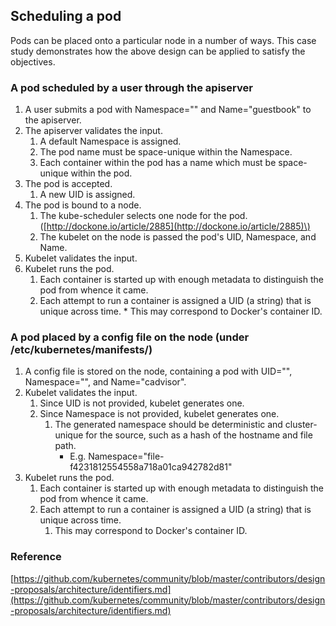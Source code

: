 ## Scheduling a pod

Pods can be placed onto a particular node in a number of ways. This case study demonstrates how the above design can be applied to satisfy the objectives.

### A pod scheduled by a user through the apiserver

1. A user submits a pod with Namespace="" and Name="guestbook" to the apiserver.
2. The apiserver validates the input.
   1. A default Namespace is assigned.
   2. The pod name must be space-unique within the Namespace.
   3. Each container within the pod has a name which must be space-unique within the pod.
3. The pod is accepted.
   1. A new UID is assigned.
4. The pod is bound to a node.
   1. The kube-scheduler selects one node for the pod. \([http://dockone.io/article/2885](http://dockone.io/article/2885)\)
   2. The kubelet on the node is passed the pod's UID, Namespace, and Name.
5. Kubelet validates the input.
6. Kubelet runs the pod.
   1. Each container is started up with enough metadata to distinguish the pod from whence it came.
   2. Each attempt to run a container is assigned a UID \(a string\) that is unique across time. \* This may correspond to Docker's container ID.

### A pod placed by a config file on the node \(under /etc/kubernetes/manifests/\)

1. A config file is stored on the node, containing a pod with UID="", Namespace="", and Name="cadvisor".
2. Kubelet validates the input.
   1. Since UID is not provided, kubelet generates one.
   2. Since Namespace is not provided, kubelet generates one.
      1. The generated namespace should be deterministic and cluster-unique for the source, such as a hash of the hostname and file path.
         * E.g. Namespace="file-f4231812554558a718a01ca942782d81"
3. Kubelet runs the pod.
   1. Each container is started up with enough metadata to distinguish the pod from whence it came.
   2. Each attempt to run a container is assigned a UID \(a string\) that is unique across time.
      1. This may correspond to Docker's container ID.

### Reference

[https://github.com/kubernetes/community/blob/master/contributors/design-proposals/architecture/identifiers.md](https://github.com/kubernetes/community/blob/master/contributors/design-proposals/architecture/identifiers.md)

